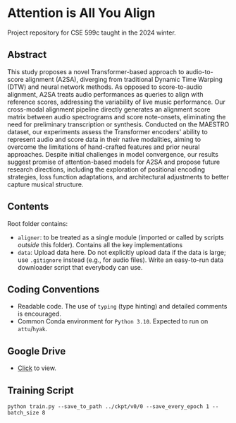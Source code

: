 # Attention is All You Align
Project repository for CSE 599c taught in the 2024 winter. 

## Abstract
This study proposes a novel Transformer-based approach to audio-to-score alignment (A2SA), diverging from traditional Dynamic Time Warping (DTW) and neural network methods. As opposed to score-to-audio alignment, A2SA treats audio performances as queries to align with reference scores, addressing the variability of live music performance. Our cross-modal alignment pipeline directly generates an alignment score matrix between audio spectrograms and score note-onsets, eliminating the need for preliminary transcription or synthesis. Conducted on the MAESTRO dataset, our experiments assess the Transformer encoders' ability to represent audio and score data in their native modalities, aiming to overcome the limitations of hand-crafted features and prior neural approaches. Despite initial challenges in model convergence, our results suggest promise of attention-based models for A2SA and propose future research directions, including the exploration of positional encoding strategies, loss function adaptations, and architectural adjustments to better capture musical structure.

## Contents
Root folder contains:
- `aligner`: to be treated as a single module (imported or called by scripts _outside_ this folder). Contains all the key implementations
- `data`: Upload data here. Do not explicitly upload data if the data is large; use `.gitignore` instead (e.g., for audio files). Write an easy-to-run data downloader script that everybody can use.

## Coding Conventions
- Readable code. The use of `typing` (type hinting) and detailed comments is encouraged.
- Common Conda environment for `Python 3.10`. Expected to run on `attu`/`hyak`.

## Google Drive
- [Click](https://drive.google.com/drive/folders/1pgjzIMsOfZdnw3tQTR1H1LK3UXPCl6SL?usp=sharing) to view.

## Training Script
```
python train.py --save_to_path ../ckpt/v0/0 --save_every_epoch 1 -- batch_size 8
```
